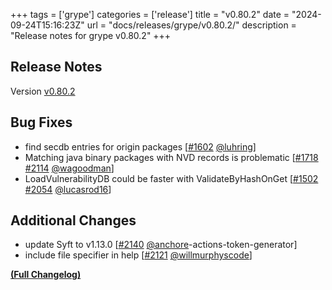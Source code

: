 +++
tags = ['grype']
categories = ['release']
title = "v0.80.2"
date = "2024-09-24T15:16:23Z"
url = "docs/releases/grype/v0.80.2/"
description = "Release notes for grype v0.80.2"
+++

## Release Notes

Version [v0.80.2](https://github.com/anchore/grype/releases/tag/v0.80.2)

## Bug Fixes

- find secdb entries for origin packages [[#1602](https://github.com/anchore/grype/pull/1602) [@luhring](https://github.com/luhring)]
- Matching java binary packages with NVD records is problematic [[#1718](https://github.com/anchore/grype/issues/1718) [#2114](https://github.com/anchore/grype/pull/2114) [@wagoodman](https://github.com/wagoodman)]
- LoadVulnerabilityDB could be faster with ValidateByHashOnGet [[#1502](https://github.com/anchore/grype/issues/1502) [#2054](https://github.com/anchore/grype/pull/2054) [@lucasrod16](https://github.com/lucasrod16)]

## Additional Changes

- update Syft to v1.13.0 [[#2140](https://github.com/anchore/grype/pull/2140) [@anchore](https://github.com/anchore)-actions-token-generator]
- include file specifier in help [[#2121](https://github.com/anchore/grype/pull/2121) [@willmurphyscode](https://github.com/willmurphyscode)]

**[(Full Changelog)](https://github.com/anchore/grype/compare/v0.80.1...v0.80.2)**
